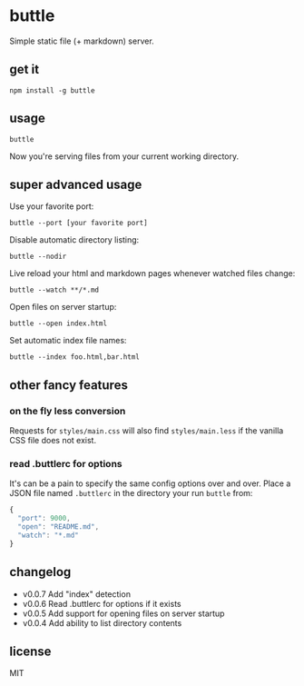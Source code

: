 # buttle

Simple static file (+ markdown) server.

## get it

```
npm install -g buttle
```

## usage

```
buttle
```

Now you're serving files from your current working directory.


## super advanced usage

Use your favorite port:

```
buttle --port [your favorite port]
```

Disable automatic directory listing:

```
buttle --nodir
```

Live reload your html and markdown pages whenever watched files change:

```
buttle --watch **/*.md
```

Open files on server startup:

```
buttle --open index.html
```

Set automatic index file names:

```
buttle --index foo.html,bar.html
```

## other fancy features

### on the fly less conversion

Requests for `styles/main.css` will also find `styles/main.less` if the vanilla
CSS file does not exist.

### read .buttlerc for options

It's can be a pain to specify the same config options over and over. Place a
JSON file named `.buttlerc` in the directory your run `buttle` from:

```javascript
{
  "port": 9000,
  "open": "README.md",
  "watch": "*.md"
}
```


## changelog

- v0.0.7 Add "index" detection
- v0.0.6 Read .buttlerc for options if it exists
- v0.0.5 Add support for opening files on server startup
- v0.0.4 Add ability to list directory contents


## license

MIT
